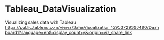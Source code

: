 # Tableau_DataVisualization
Visualizing sales data with Tableau
https://public.tableau.com/views/SalesVisualization_15953729396490/Dashboard1?:language=en&:display_count=y&:origin=viz_share_link
